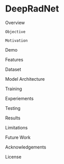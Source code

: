 # DeepRadNet
 
Overview

    Objective
    
    Motivation
    
Demo

Features
    
Dataset 

Model Architecture

Training

Experiements

Testing

Results

Limitations

Future Work

Acknowledgements

License
